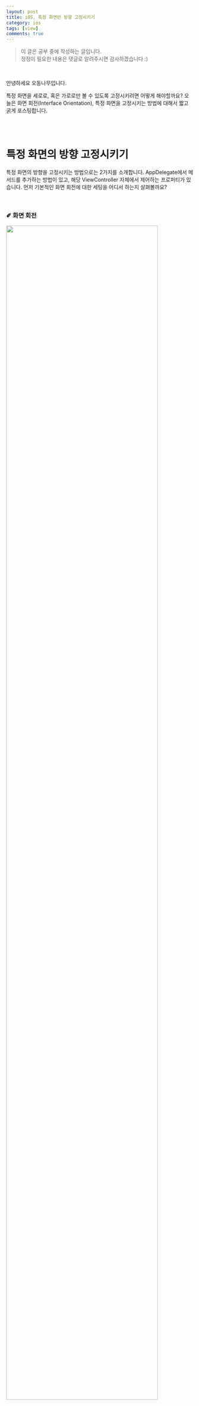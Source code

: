 ```yaml
---
layout: post
title: iOS, 특정 화면만 방향 고정시키기
category: ios
tags: [view]
comments: true
---
```

>이 글은 공부 중에 작성하는 글입니다.     
>정정이 필요한 내용은 댓글로 알려주시면 감사하겠습니다 :)

<br>

안녕하세요 오동나무입니다.  <br>

특정 화면을 세로로, 혹은 가로로만 볼 수 있도록 고정시키려면 어떻게 해야할까요? 오늘은 화면 회전(Interface Orientation), 특정 화면을 고정시키는 방법에 대해서 짧고 굵게 포스팅합니다.

<br>
<br>

# 특정 화면의 방향 고정시키기
특정 화면의 방향을 고정시키는 방법으로는 2가지를 소개합니다. AppDelegate에서 메서드를 추가하는 방법이 있고, 해당 ViewController 자체에서 제어하는 프로퍼티가 있습니다. 먼저 기본적인 화면 회전에 대한 세팅을 어디서 하는지 살펴볼까요?

<br>

### ✐ 화면 회전 <br>

<img src  = "/assets/post-img/ios/2020-12/orientation1.jpg" width = "90%">             

화면 전환에 대한 설정은 ```Project Targets```와 ```Info.plist```에서 설정할 수 있습니다. Device Orientation에 원하는 세팅을 체크해주면 Info.plist에도 자동으로 적용됩니다.

<br>

### ✐ AppDelegate
먼저 AppDelegate의 [application(_:supportedInterfaceOrientationsFor:)](https://developer.apple.com/documentation/uikit/uiapplicationdelegate/1623107-application) 메서드로 제어하는 방법입니다. <br>

이 메서드를 구현하는 것으로 App의 화면 방향을 제어할 수 있지만 만약 이 메서드를 구현하지 않을 경우 기본적으로 Targets에서, Info.plist에서 세팅을 해준 값을 따릅니다. <br>

만약 모든 화면의 방향의 조건이 예외없이 일정하다면 AppDelegate에 메서드를 구현하지 않고도 기본적인 세팅만으로 구현해줄 수 있습니다. <br>


```swift
class AppDelegate: UIResponder, UIApplicationDelegate {
    var supportOnlyPortrait = true

       func application(_ application: UIApplication, supportedInterfaceOrientationsFor window: UIWindow?) -> UIInterfaceOrientationMask {
           if (supportOnlyPortrait == false){
            return UIInterfaceOrientationMask.allButUpsideDown
           }
           return UIInterfaceOrientationMask.portrait
       }

    ...
}
```

먼저 AppDelegate에 위의 코드를 추가하고

```swift
class ViewController: UIViewController {
    let appDelegate = UIApplication.shared.delegate as! AppDelegate

    override func viewWillAppear(_ animated: Bool) {
        appDelegate.supportOnlyPortrait = true
    }

    override func viewWillDisappear(_ animated: Bool) {
        appDelegate.supportOnlyPortrait = false
    }

    ...
}
```

그리고 세로로만 구현할 ViewController에 위의 코드를 추가해줍니다. 해당 뷰만 세로로 고정해야하기 때문에 viewWillDisappear의 시점에 설정을 해제해줍니다.

<br>

> **UIInterfaceOrientationMask (struct)**
> - portrait
> - landscapeLeft
> - landscapeRight
> - portraitUpsideDown
> - landscape
> - all
> - allButUpsideDown

<br>

이때 기본적으로 설정했던 Info.plist와 AppDelegate에서 설정해준 방향이 다르다면 어떻게 될까요? 예를 들어 Info.plist에서는 **[.portrait]** 만 설정을 해줬는데 AppDelegate에서는 **[.portrait, .landscape]** 를 설정하면 어떻게 될까요? <br>

이러한 경우에는 AppDelegate에서 설정한 값이 우선적으로 처리됩니다. Info.plist는 추후 코드로 별다른 설정이 없을 경우 적용되는 default값과 같은 느낌이네요!

<br>

이렇게 AppDelegate로도 제어를 해줄 수 있지만, **전역 변수**가 발생한다는 점에서 위험하다는 생각이 들기도 합니다. 전역 변수가 아니라 해당 ViewController 내부에서 제어를 해줄 수 있는 방법은 없을까요?

<br>
<br>

### ✐ ViewController 내부에서 제어하기
ViewController 내부에서 제어하는 방법으로는 [supportedInterfaceOrientations](https://developer.apple.com/documentation/uikit/uiviewcontroller/1621435-supportedinterfaceorientations) 프로퍼티를 override해주는 방법이 있습니다. <br>

```swift
class ViewController: UIViewController {

    override func viewDidLoad() {
        super.viewDidLoad()
    }

    override var supportedInterfaceOrientations: UIInterfaceOrientationMask {
        return [.portrait, .landscapeLeft]
    }

    ...
}
```

이렇게 화면 고정을 원하는 ViewController 내부에 프로퍼티를 재정의해주기만 하면 됩니다!! 완전 간단한 방법이네요. 전역 변수를 만들어야하는 리스크도 없고요. 만약 화면 방향을 하나가 아닌 다수의 방향으로 설정해주고 싶다면 위의 코드처럼 배열을 사용하여 코드를 작성해줄 수 있습니다. <br>

이 경우 역시, Info.plist의 기본 세팅보다 우선적으로 적용됩니다 :)

<br>

#### ✐ 상위의 ViewController를 가지는 경우
하지만 해당 ViewController가 **상위의 ViewController를 가지는 경우** 주의해야합니다. 예를 들어서 NavigationController 안에 들어가있는 ViewController의 경우를 말합니다. <br>

이때에는 supportedInterfaceOrientations 프로퍼티를 재정의 해주더라도 상위의 ViewController의 세팅을 따르기 때문인데요, 그렇다면 어떻게 코드를 작성해줄 수 있을까요? NavigationController 안의  ViewController를 예로 듭니다. <br>

여기서부터는 [라자냐의 블로그](https://velog.io/@wonhee010/특정-ViewController에서-화면-회전-처리)에서 코드를 참고하여 작성합니다!
<br>

```swift
class ContainerViewController: UINavigationController {
    override var supportedInterfaceOrientations: UIInterfaceOrientationMask {
        return self.topViewController?.supportedInterfaceOrientations ?? [.all]
        }
}
```

우선 UINavigationController를 상속받는 클래스를 만들어 NavigationController의 class로 설정해줍니다. 그리고 위에서 처럼 화면을 고정할 ViewController에 코드를 작성해줍니다. <br>

```swift
class ViewController: UIViewController {

    override func viewDidLoad() {
        super.viewDidLoad()
    }

    override var supportedInterfaceOrientations: UIInterfaceOrientationMask {
        return [.portrait, .landscapeLeft]
    }

    ...
}
```

이렇게 하면 화면 회전에 대한 설정이 적용되는 것을 확인할 수 있습니다! <br>

이외에도 ```shouldAutorotate```, ```attemptRotationToDeviceOrientation``` 등 화면 회전에 대한 다양한 설정과 다양한 프로퍼티, 메서드가 있었는데요, 자세하게는 해당 공식문서를 읽어보는 것도 좋을 것 같네요 :) 아래에 링크 첨부합니다!




<br>
<br>
<br>

#### 참고
- [https://velog.io/@wonhee010/특정-ViewController에서-화면-회전-처리](https://velog.io/@wonhee010/특정-ViewController에서-화면-회전-처리)
- [https://developer.apple.com/documentation/uikit/uiviewcontroller/1621435-supportedinterfaceorientations](https://developer.apple.com/documentation/uikit/uiviewcontroller/1621435-supportedinterfaceorientations)
- [https://developer.apple.com/documentation/uikit/uiapplicationdelegate/1623107-application](https://developer.apple.com/documentation/uikit/uiapplicationdelegate/1623107-application)
- [https://developer.apple.com/documentation/uikit/uiinterfaceorientationmask](https://developer.apple.com/documentation/uikit/uiinterfaceorientationmask)
- [https://developer.apple.com/documentation/uikit/uiviewcontroller/1621400-attemptrotationtodeviceorientati](https://developer.apple.com/documentation/uikit/uiviewcontroller/1621400-attemptrotationtodeviceorientati)
- [https://developer.apple.com/documentation/uikit/uiviewcontroller/1621419-shouldautorotate](https://developer.apple.com/documentation/uikit/uiviewcontroller/1621419-shouldautorotate)
